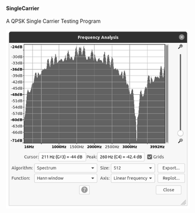 #### SingleCarrier
A QPSK Single Carrier Testing Program

![My image](https://raw.githubusercontent.com/srsampson/SingleCarrier/master/spectrum.png)

